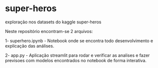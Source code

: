 # super-heros
exploração nos datasets do kaggle super-heros

Neste repositório encontram-se 2 arquivos:

1- superhero.ipynb - Notebook onde se encontra todo desenvolvimento e explicação das análises.

2- app.py - Aplicação streamlit para rodar e verificar as analises e fazer previsoes com modelos encontrados no notebook de forma interativa.

